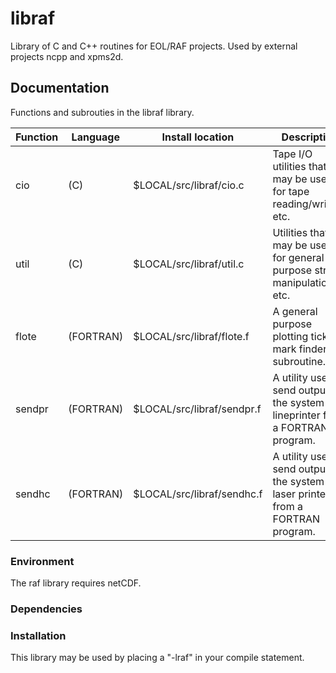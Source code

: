 # libraf
Library of C and C++ routines for EOL/RAF projects.  Used by external projects ncpp and xpms2d.

## Documentation ###
Functions and subrouties in the libraf library.

| Function | Language | Install location          | Description         |
| -------- | -------- | ------------------------- | ------------------- |
| cio      | (C)      | $LOCAL/src/libraf/cio.c   | Tape I/O utilities that may be used for tape reading/writing, etc. |
| util     | (C)      | $LOCAL/src/libraf/util.c  |  Utilities that may be used for general purpose string manipulation, etc. |
| flote    | (FORTRAN)| $LOCAL/src/libraf/flote.f | A general purpose plotting tick mark finder subroutine. |
| sendpr   | (FORTRAN)| $LOCAL/src/libraf/sendpr.f| A utility used to send output to the system lineprinter from a FORTRAN program. |
| sendhc   | (FORTRAN)| $LOCAL/src/libraf/sendhc.f| A utility used to send output to the system laser printer from a FORTRAN program. |

### Environment ###

The raf library requires netCDF.

### Dependencies ###

### Installation ####
This library may be used by placing a "-lraf" in your compile statement.
